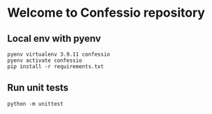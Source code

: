 # Welcome to Confessio repository

## Local env with pyenv
```
pyenv virtualenv 3.9.11 confessio
pyenv activate confessio
pip install -r requirements.txt
```


## Run unit tests
```shell
python -m unittest
```